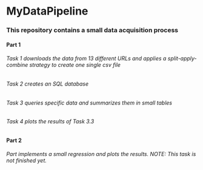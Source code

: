 # MyDataPipeline

### This repository contains a small data acquisition process

#### Part 1
###### Task 1 downloads the data from 13 different URLs and applies a split-apply-combine strategy to create one single csv file
###### Task 2 creates an SQL database
###### Task 3 queries specific data and summarizes them in small tables
###### Task 4 plots the results of Task 3.3
  
#### Part 2
###### Part implements a small regression and plots the results. NOTE: This task is not finished yet.
